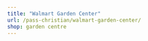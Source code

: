 ```yaml
---
title: "Walmart Garden Center"
url: /pass-christian/walmart-garden-center/
shop: garden centre
---
```

